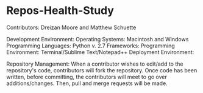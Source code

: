 # Repos-Health-Study

Contributors: Dreizan Moore and Matthew Schuette

Development Environment:
    Operating Systems: Macintosh and Windows
    Programming Languages: Python v. 2.7
    Frameworks: 
    Programming Environment: Terminal/Sublime Text/Notepad++
    Deployment Environment: 

Repository Management: When a contributor wishes to edit/add to the repository's code,
    contributors will fork the repository. Once code has been written, before committing,
    the contributors will meet to go over additions/changes. Then, pull and merge requests will be made.

